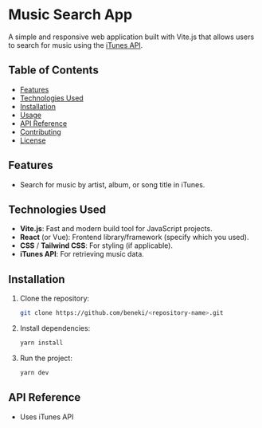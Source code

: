 
# Music Search App

A simple and responsive web application built with Vite.js that allows users to search for music using the [iTunes API](https://developer.apple.com/library/archive/documentation/Audio/Conceptual/iTuneSearchAPI/index.html).

## Table of Contents

- [Features](#features)
- [Technologies Used](#technologies-used)
- [Installation](#installation)
- [Usage](#usage)
- [API Reference](#api-reference)
- [Contributing](#contributing)
- [License](#license)

## Features

- Search for music by artist, album, or song title in iTunes.

## Technologies Used

- **Vite.js**: Fast and modern build tool for JavaScript projects.
- **React** (or Vue): Frontend library/framework (specify which you used).
- **CSS** / **Tailwind CSS**: For styling (if applicable).
- **iTunes API**: For retrieving music data.

## Installation

1. Clone the repository:
   ```bash
   git clone https://github.com/beneki/<repository-name>.git
   ```

2. Install dependencies:
   ```bash
   yarn install
   ```

3. Run the project:
   ```bash
   yarn dev
   ```

## API Reference

- Uses iTunes API



